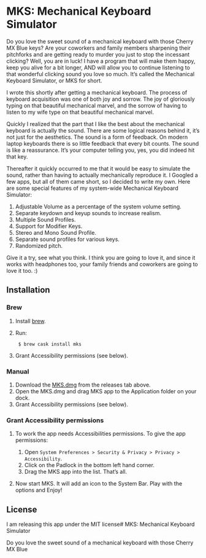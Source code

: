 # MKS: Mechanical Keyboard Simulator

Do you love the sweet sound of a mechanical keyboard with those Cherry MX Blue
keys? Are your coworkers and family members sharpening their pitchforks and are
getting ready to murder you just to stop the incessant clicking? Well, you are
in luck! I have a program that will make them happy, keep you alive for a bit
longer, AND will allow you to continue listening to that wonderful clicking
sound you love so much. It’s called the Mechanical Keyboard Simulator, or MKS
for short.

I wrote this shortly after getting a mechanical keyboard. The process of
keyboard acquisition was one of both joy and sorrow. The joy of gloriously
typing on that beautiful mechanical marvel, and the sorrow of having to listen
to my wife type on that beautiful mechanical marvel.

Quickly I realized that the part that I like the best about the mechanical
keyboard is actually the sound. There are some logical reasons behind it, it’s
not just for the aesthetics. The sound is a form of feedback. On modern laptop
keyboards there is so little feedback that every bit counts. The sound is like a
reassurance. It’s your computer telling you, yes, you did indeed hit that key.

Thereafter it quickly occurred to me that it would be easy to simulate the
sound, rather than having to actually mechanically reproduce it. I Googled a few
apps, but all of them came short, so I decided to write my own. Here are some
special features of my system-wide Mechanical Keyboard Simulator:

1. Adjustable Volume as a percentage of the system volume setting.
1. Separate keydown and keyup sounds to increase realism.
1. Multiple Sound Profiles.
1. Support for Modifier Keys.
1. Stereo and Mono Sound Profile.
1. Separate sound profiles for various keys.
1. Randomized pitch.

Give it a try, see what you think. I think you are going to love it, and since
it works with headphones too, your family friends and coworkers are going to
love it too. :)

## Installation

### Brew

1. Install [brew](https://brew.sh/).
1. Run:

        $ brew cask install mks

1. Grant Accessibility permissions (see below).

### Manual

1. Download the [MKS.dmg](https://github.com/x0054/MKS/releases/latest) from the
   releases tab above.
1. Open the MKS.dmg and drag MKS app to the Application folder on your dock.
1. Grant Accessibility permissions (see below).

### Grant Accessibility permissions

1. To work the app needs Accessibilities permissions. To give the app
   permissions:

   1. Open `System Preferences > Security & Privacy > Privacy >
   Accessibility`.
   1. Click on the Padlock in the bottom left hand corner.
   1. Drag the MKS app into the list. That’s all.

1. Now start MKS. It will add an icon to the System Bar. Play with the options
   and Enjoy!

## License

I am releasing this app under the MIT license# MKS: Mechanical Keyboard Simulator

Do you love the sweet sound of a mechanical keyboard with those Cherry MX Blue
